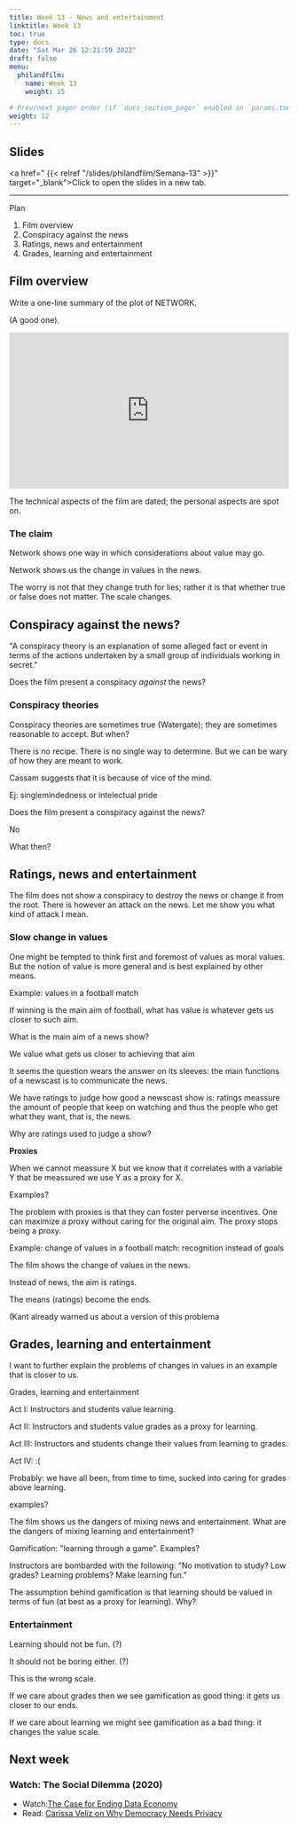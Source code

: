 ```yaml
---
title: Week 13 - News and entertainment
linktitle: Week 13  
toc: true
type: docs
date: "Sat Mar 26 12:21:59 2022"
draft: false
menu:
  philandfilm:
    name: Week 13
    weight: 15

# Prev/next pager order (if `docs_section_pager` enabled in `params.toml`)
weight: 12
---
```



## Slides


<a href=" {{< relref "/slides/philandfilm/Semana-13" >}}" target="_blank">Click to open the slides in a new tab.</a>


---

Plan

1.  Film overview
2.  Conspiracy against the news
3.  Ratings, news and entertainment
4.  Grades, learning and entertainment


## Film overview


Write a one-line summary of the plot of NETWORK.

(A good one).

  <div style="width:100%;height:0;padding-bottom:56%;position:relative;"><iframe src="https://giphy.com/embed/l41YdsBZC6Im0L8cM" width="100%" height="100%" style="position:absolute" frameBorder="0" class="giphy-embed" allowFullScreen></iframe></div>

The technical aspects of the film are dated; the personal aspects are spot on.

### The claim

Network shows one way in which considerations about value may go.

Network shows us the change in values in the news.

The worry is not that they change truth for lies; rather it is that whether true or false does not matter. The scale changes.

  


## Conspiracy against the news?


"A conspiracy theory is an explanation of some alleged fact or event in terms of the actions undertaken by a small group of individuals working in secret."

Does the film present a conspiracy _against_ the news?

### Conspiracy theories

Conspiracy theories are sometimes true (Watergate); they are sometimes reasonable to accept. But when?

There is no recipe. There is no single way to determine. But we can be wary of how they are meant to work.

Cassam suggests that it is because of vice of the mind.

Ej: singlemindedness or intelectual pride

Does the film present a conspiracy against the news?

No

What then?



## Ratings, news and entertainment


The film does not show a conspiracy to destroy the news or change it from the root. There is however an attack on the news. Let me show you what kind of attack I mean.

### Slow change in values


One might be tempted to think first and foremost of values as moral values. But the notion of value is more general and is best explained by other means.

Example: values in a football match

If winning is the main aim of football, what has value is whatever gets us closer to such aim.

What is the main aim of a news show?

We value what gets us closer to achieving that aim

It seems the question wears the answer on its sleeves: the main functions of a newscast is to communicate the news.

We have ratings to judge how good a newscast show is: ratings meassure the amount of people that keep on watching and thus the people who get what they want, that is, the news.

Why are ratings used to judge a show?

**Proxies**

When we cannot meassure X but we know that it correlates with a variable Y that be meassured we use Y as a proxy for X.

Examples?

The problem with proxies is that they can foster perverse incentives. One can maximize a proxy without caring for the original aim. The proxy stops being a proxy.

Example: change of values in a football match: recognition instead of goals

The film shows the change of values in the news.

Instead of news, the aim is ratings.

The means (ratings) become the ends.

(Kant already warned us about a version of this problema

  


## Grades, learning and entertainment


I want to further explain the problems of changes in values in an example that is closer to us.

Grades, learning and entertainment

Act I: Instructors and students value learning.

Act II: Instructors and students value grades as a proxy for learning.

Act III: Instructors and students change their values from learning to grades.

Act IV: :(

Probably: we have all been, from time to time, sucked into caring for grades above learning.

examples?

The film shows us the dangers of mixing news and entertainment. What are the dangers of mixing learning and entertainment?

Gamification: "learning through a game". Examples?

Instructors are bombarded with the following: "No motivation to study? Low grades? Learning problems? Make learning fun."

The assumption behind gamification is that learning should be valued in terms of fun (at best as a proxy for learning). Why?

### Entertainment

Learning should not be fun. (?)

It should not be boring either. (?)

This is the wrong scale.

If we care about grades then we see gamification as good thing: it gets us closer to our ends.

If we care about learning we might see gamification as a bad thing: it changes the value scale.

## Next week
### Watch: The Social Dilemma (2020)
* Watch:[The Case for Ending Data Economy](https://www.youtube.com/watch?v=luCXlPYrTP4)
* Read: [Carissa Veliz on Why Democracy Needs Privacy](http://bostonreview.net/science-nature-politics/carissa-veliz-power-privacy)
